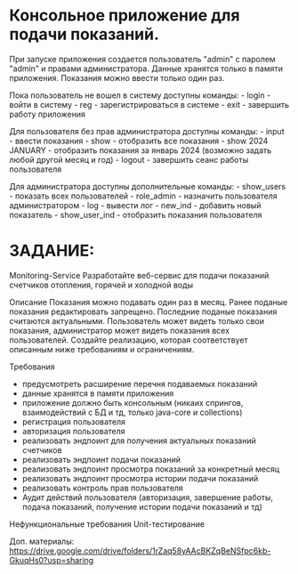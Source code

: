 # Консольное приложение для подачи показаний.
При запуске приложения создается пользователь "admin" с паролем "admin" и правами администратора.
Данные хранятся только в памяти приложения.
Показания можно ввести только один раз.

Пока пользователь не вошел в систему доступны команды: 
    - login - войти в систему
    - reg   - зарегистрироваться в системе
    - exit  - завершить работу приложения

Для пользователя без прав администратора доступны команды:
    - input             - ввести показания
    - show              - отобразить все показания
    - show 2024 JANUARY - отобразить показания за январь 2024 (возможно задать любой другой месяц и год)
    - logout            - завершить сеанс работы пользователя

Для администратора доступны дополнительные команды:
    - show_users    - показать всех пользователей
    - role_admin    - назначить пользователя администратором
    - log           - вывести лог
    - new_ind       - добавить новый показатель
    - show_user_ind - отобразить показания пользователя


# ЗАДАНИЕ:
Monitoring-Service
Разработайте веб-сервис для подачи показаний счетчиков отопления, горячей и холодной воды

Описание
Показания можно подавать один раз в месяц.
Ранее поданые показания редактировать запрещено.
Последние поданые показания считаются актуальными.
Пользователь может видеть только свои показания, администратор может видеть показания всех пользователей.
Создайте реализацию, которая соответствует описанным ниже требованиям и ограничениям.

Требования
- предусмотреть расширение перечня подаваемых показаний
- данные хранятся в памяти приложения
- приложение должно быть консольным (никаих спрингов, взаимодействий с БД и тд, только java-core и collections)
- регистрация пользователя
- авторизация пользователя
- реализовать эндпоинт для получения актуальных показаний счетчиков
- реализовать эндпоинт подачи показаний
- реализовать эндпоинт просмотра показаний за конкретный месяц
- реализовать эндпоинт просмотра истории подачи показаний
- реализовать контроль прав пользователя
- Аудит действий пользователя (авторизация, завершение работы, подача показаний, получение истории подачи показаний и тд)

Нефункциональные требования
Unit-тестирование

Доп. материалы: https://drive.google.com/drive/folders/1rZaq58yAAcBKZqBeNSfpc6kb-GkuqHs0?usp=sharing
